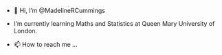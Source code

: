 - 👋 Hi, I’m @MadelineRCummings
-  I’m currently learning Maths and Statistics at Queen Mary University of London.
  
- 📫 How to reach me ...

<!---
MadelineRCummings/MadelineRCummings is a ✨ special ✨ repository because its `README.md` (this file) appears on your GitHub profile.
You can click the Preview link to take a look at your changes.
--->
